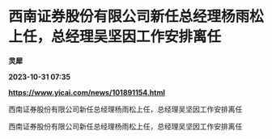 # 西南证券股份有限公司新任总经理杨雨松上任，总经理吴坚因工作安排离任
**灵犀**

**2023-10-31 07:35**

**https://www.yicai.com/news/101891154.html**

西南证券股份有限公司新任总经理杨雨松上任，总经理吴坚因工作安排离任

西南证券股份有限公司新任总经理杨雨松上任，总经理吴坚因工作安排离任